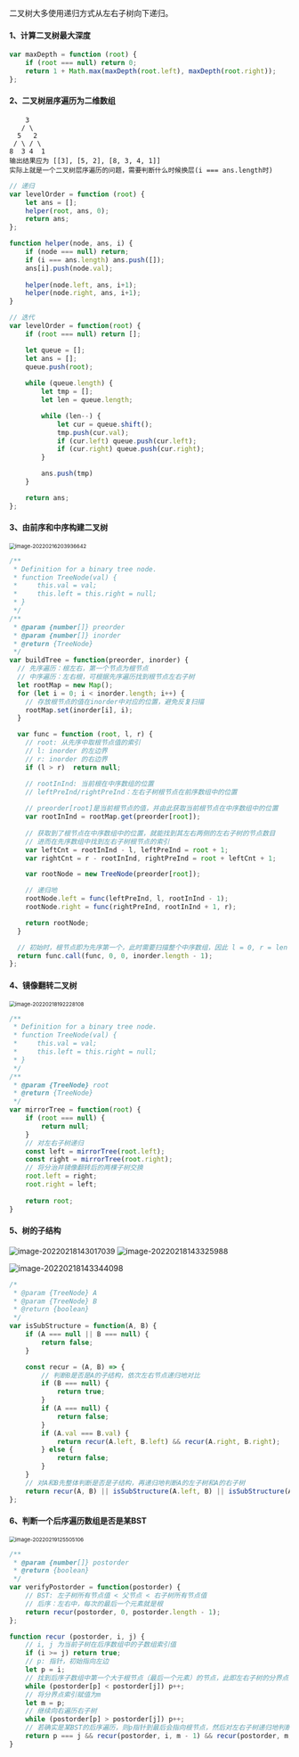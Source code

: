 二叉树大多使用递归方式从左右子树向下递归。

#### 1、计算二叉树最大深度

```js
var maxDepth = function (root) {
    if (root === null) return 0;
    return 1 + Math.max(maxDepth(root.left), maxDepth(root.right));
};
```

#### 2、二叉树层序遍历为二维数组

```
    3               
   / \
  5   2
 / \ / \
8  3 4  1
输出结果应为 [[3], [5, 2], [8, 3, 4, 1]]
实际上就是一个二叉树层序遍历的问题，需要判断什么时候换层(i === ans.length时)
```

```js
// 递归
var levelOrder = function (root) {
    let ans = [];
    helper(root, ans, 0);
    return ans;
};

function helper(node, ans, i) {
    if (node === null) return;
    if (i === ans.length) ans.push([]);
    ans[i].push(node.val);
    
    helper(node.left, ans, i+1);
    helper(node.right, ans, i+1);
}

// 迭代
var levelOrder = function(root) {
    if (root === null) return [];

    let queue = [];
    let ans = [];
    queue.push(root);
    
    while (queue.length) {
        let tmp = [];
        let len = queue.length;

        while (len--) {
            let cur = queue.shift();
            tmp.push(cur.val);
            if (cur.left) queue.push(cur.left);
            if (cur.right) queue.push(cur.right);
        }

        ans.push(tmp)
    }

    return ans;
};
```

#### 3、由前序和中序构建二叉树

<img src="assets/image-20220216203936642.png" alt="image-20220216203936642" style="zoom:67%;" />

```js
/**
 * Definition for a binary tree node.
 * function TreeNode(val) {
 *     this.val = val;
 *     this.left = this.right = null;
 * }
 */
/**
 * @param {number[]} preorder
 * @param {number[]} inorder
 * @return {TreeNode}
 */
var buildTree = function(preorder, inorder) {
  // 先序遍历：根左右，第一个节点为根节点
  // 中序遍历：左右根，可根据先序遍历找到根节点左右子树
  let rootMap = new Map();
  for (let i = 0; i < inorder.length; i++) {
    // 存放根节点的值在inorder中对应的位置，避免反复扫描
    rootMap.set(inorder[i], i);
  }

  var func = function (root, l, r) {
    // root: 从先序中取根节点值的索引
    // l: inorder 的左边界
    // r: inorder 的右边界
    if (l > r)  return null;

    // rootInInd: 当前根在中序数组的位置
    // leftPreInd/rightPreInd：左右子树根节点在前序数组中的位置
      
    // preorder[root]是当前根节点的值，并由此获取当前根节点在中序数组中的位置
    var rootInInd = rootMap.get(preorder[root]);
    
    // 获取到了根节点在中序数组中的位置，就能找到其左右两侧的左右子树的节点数目
    // 进而在先序数组中找到左右子树根节点的索引
    var leftCnt = rootInInd - l, leftPreInd = root + 1;
    var rightCnt = r - rootInInd, rightPreInd = root + leftCnt + 1;

    var rootNode = new TreeNode(preorder[root]);

    // 递归地
    rootNode.left = func(leftPreInd, l, rootInInd - 1);
    rootNode.right = func(rightPreInd, rootInInd + 1, r);

    return rootNode;
  }

  // 初始时，根节点即为先序第一个，此时需要扫描整个中序数组，因此 l = 0, r = len - 1
  return func.call(func, 0, 0, inorder.length - 1);
};

```

#### 4、镜像翻转二叉树

<img src="assets/image-20220218192228108.png" alt="image-20220218192228108" style="zoom:67%;" />

```js
/**
 * Definition for a binary tree node.
 * function TreeNode(val) {
 *     this.val = val;
 *     this.left = this.right = null;
 * }
 */
/**
 * @param {TreeNode} root
 * @return {TreeNode}
 */
var mirrorTree = function(root) {
    if (root === null) {
        return null;
    }
    // 对左右子树递归
    const left = mirrorTree(root.left);
    const right = mirrorTree(root.right);
    // 将分治并镜像翻转后的两棵子树交换
    root.left = right;
    root.right = left;
    
    return root;
}
```

#### 5、树的子结构

<img src="assets/image-20220218143017039.png" alt="image-20220218143017039" style="zoom: 95%;" />

<img src="assets/image-20220218143325988.png" alt="image-20220218143325988" style="zoom:98%;" />

![image-20220218143344098](assets/image-20220218143344098.png)

```js
/*
 * @param {TreeNode} A
 * @param {TreeNode} B
 * @return {boolean}
 */
var isSubStructure = function(A, B) {
    if (A === null || B === null) {
        return false;
    }

    const recur = (A, B) => {
        // 判断B是否是A的子结构，依次左右节点递归地对比
        if (B === null) {
            return true;
        }
        if (A === null) {
            return false;
        }
        if (A.val === B.val) {
            return recur(A.left, B.left) && recur(A.right, B.right);
        } else {
            return false;
        }
    }
    // 对A和B先整体判断是否是子结构，再递归地判断A的左子树和A的右子树
    return recur(A, B) || isSubStructure(A.left, B) || isSubStructure(A.right, B);
};
```



#### 6、判断一个后序遍历数组是否是某BST

<img src="assets/image-20220219125505106.png" alt="image-20220219125505106" style="zoom:67%;" />

```js
/**
 * @param {number[]} postorder
 * @return {boolean}
 */
var verifyPostorder = function(postorder) {
    // BST: 左子树所有节点值 < 父节点 < 右子树所有节点值
    // 后序：左右中，每次的最后一个元素就是根
    return recur(postorder, 0, postorder.length - 1);
};

function recur (postorder, i, j) {
    // i, j 为当前子树在后序数组中的子数组索引值
    if (i >= j) return true;
    // p: 指针，初始指向左边
    let p = i;
    // 找到后序子数组中第一个大于根节点（最后一个元素）的节点，此即左右子树的分界点
    while (postorder[p] < postorder[j]) p++;
    // 将分界点索引赋值为m
    let m = p;
    // 继续向右遍历右子树
    while (postorder[p] > postorder[j]) p++;
    // 若确实是某BST的后序遍历，则p指针到最后会指向根节点，然后对左右子树递归地判断
    return p === j && recur(postorder, i, m - 1) && recur(postorder, m, j - 1);
}
```

